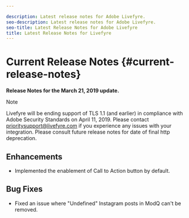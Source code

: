 ```yaml
---

description: Latest release notes for Adobe Livefyre.
seo-description: Latest release notes for Adobe Livefyre.
seo-title: Latest Release Notes for Adobe Livefyre
title: Latest Release Notes for Livefyre
---
```


# Current Release Notes {#current-release-notes}

**Release Notes for the March 21, 2019 update.**

>[!NOTE]
>
>Livefyre will be ending support of TLS 1.1 (and earlier) in compliance with Adobe Security Standards on April 11, 2019. Please contact prioritysupport@livefyre.com if you experience any issues with your integration. Please consult future release notes for date of final http deprecation.

## Enhancements

* Implemented the enablement of Call to Action button by default.


## Bug Fixes

* Fixed an issue where "Undefined" Instagram posts in ModQ can't be removed. 
